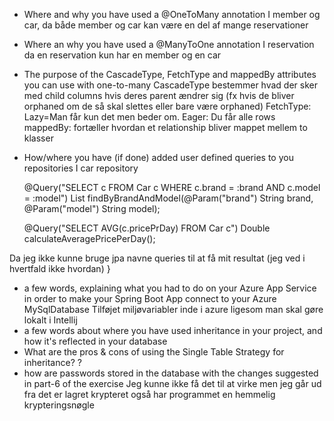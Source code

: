 - Where and why you have used a @OneToMany annotation
I member og car, da både member og car kan være en del af mange
reservationer


- Where an why you have used a @ManyToOne annotation
I reservation da en reservation kun har en member og en car

- The purpose of the CascadeType, FetchType and mappedBy attributes you can use with one-to-many
CascadeType bestemmer hvad der sker med child columns hvis deres parent ændrer sig
  (fx hvis de bliver orphaned om de så skal slettes eller bare være orphaned)
FetchType: Lazy=Man får kun det men beder om. Eager: Du får alle rows
mappedBy: fortæller hvordan et relationship bliver mappet mellem to klasser

- How/where you have (if done) added user defined queries to you repositories
  I car repository


    @Query("SELECT c FROM Car c WHERE c.brand = :brand AND c.model = :model")
    List<Car> findByBrandAndModel(@Param("brand") String brand, @Param("model") String model);

    @Query("SELECT AVG(c.pricePrDay) FROM Car c")
    Double calculateAveragePricePerDay();

Da jeg ikke kunne bruge jpa navne queries til at få mit resultat (jeg ved i hvertfald ikke hvordan)
}


- a few words, explaining what you had to do on your Azure App Service in order to make your Spring Boot App connect to your Azure MySqlDatabase
Tilføjet miljøvariabler inde i azure ligesom man skal gøre lokalt i Intellij
- a few words about where you have used inheritance in your project, and how it's reflected in your database
- What are the pros & cons of using the Single Table Strategy for inheritance?
?
- how are passwords stored in the database with the changes suggested in part-6 of the exercise
Jeg kunne ikke få det til at virke men jeg går ud fra det er lagret krypteret også har programmet en hemmelig
krypteringsnøgle
